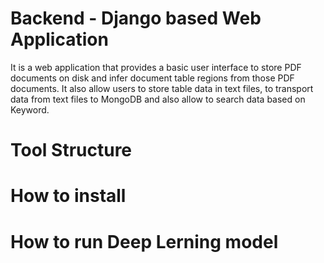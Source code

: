 # Backend - Django based Web Application
It is a web application that provides a basic user interface to store PDF documents on disk and infer document table regions from those PDF documents.
It also allow users to store table data in text files, to transport data from text files to MongoDB and also allow to search data based on Keyword.  

# Tool Structure

# How to install

# How to run Deep Lerning model